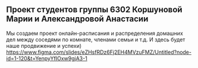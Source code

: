 ## Проект студентов группы 6302 Коршуновой Марии и Александровой Анастасии
Мы создаем проект онлайн-расписания и распределения домашних дел между соседями по комнате, членами семьи и т.д. И здесь будет наше продвижение и успехи)
https://www.figma.com/slides/eZHsfRDz6Fj2EH4MVzuFMZ/Untitled?node-id=1-120&t=YenpyYfIOxw9gjA3-1
